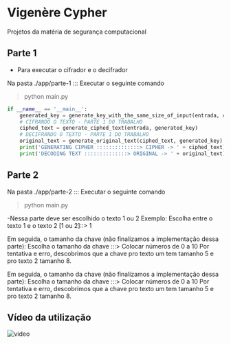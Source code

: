 # Vigenère Cypher
Projetos da matéria de segurança computacional

## Parte 1

- Para executar o cifrador e o decifrador

Na pasta ./app/parte-1 ::: Executar o seguinte comando

> python main.py

```python
if __name__ == '__main__':
    generated_key = generate_key_with_the_same_size_of_input(entrada, chave)
    # CIFRANDO O TEXTO - PARTE 1 DO TRABALHO
    ciphed_text = generate_ciphed_text(entrada, generated_key)
    # DECIFRANDO O TEXTO - PARTE 1 DO TRABALHO
    original_text = generate_original_text(ciphed_text, generated_key)
    print('GENERATING CIPHER ::::::::::::::> CIPHER -> ' + ciphed_text)
    print('DECODING TEXT ::::::::::::::> ORIGINAL -> ' + original_text)
```

## Parte 2 

Na pasta ./app/parte-2 ::: Executar o seguinte comando

> python main.py

-Nessa parte deve ser escolhido o texto 1 ou 2
Exemplo:
Escolha entre o texto 1 e o texto 2 [1 ou 2]::> 1


Em seguida, o tamanho da chave (não finalizamos a implementação dessa parte):
Escolha o tamanho da chave :::> Colocar números de 0 a 10
Por tentativa e erro, descobrimos que a chave pro texto um tem tamanho 5 e pro texto 2 tamanho 8.


Em seguida, o tamanho da chave (não finalizamos a implementação dessa parte): Escolha o tamanho da chave :::> Colocar números de 0 a 10 Por tentativa e erro, descobrimos que a chave pro texto um tem tamanho 5 e pro texto 2 tamanho 8.


## Vídeo da utilização

![video](./executando_projeto.gif)
